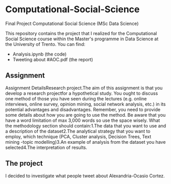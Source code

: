 # Computational-Social-Science
Final Project Computational Social Science (MSc Data Science)

This repository contains the project that I realized for the Computational Social Science course within the Master's programme in Data Science at the University of Trento. You can find:
- Analysis.ipynb (the code)
- Tweeting about #AOC.pdf (the report)

## Assignment 
Assignment DetailsResearch project.The aim of this assignment is that you develop a research projectfor a hypothetical study. You ought to discuss one method of those you have seen during the lectures (e.g. online interviews, online survey, opinion mining, social network analysis, etc.) in its potential advantages and disadvantages. Remember, you need to provide some details about how you are going to use the method. Be aware that you have a word limitation of max 3,000 words so use the space wisely. 
What the methodology section should contain:1.The data that you want to use and a description of the dataset2.The analytical strategy that you want to employ, which technique (PCA, Cluster analysis, Decision Trees, Text mining -topic modelling)3.An example of analysis from the dataset you have selected4.The interpretation of results.

## The project
I decided to investigate what people tweet about Alexandria-Ocasio Cortez.
